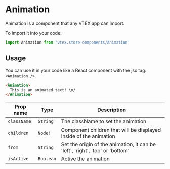# Animation
Animation is a component that any VTEX app can import.

To import it into your code: 
```js
import Animation from 'vtex.store-components/Animation'
```

## Usage
You can use it in your code like a React component with the jsx tag: `<Animation />`. 
```html
<Animation> 
  This is an animated text! \o/
</Animation>
```

| Prop name          | Type       | Description                                                                   |
| ------------------ | ---------- | ----------------------------------------------------------------------------- |
| `className`        | `String`   | The className to set the animation                                            |
| `children`         | `Node!`    | Component children that will be displayed inside of the animation             |
| `from`             | `String`   | Set the origin of the animation, it can be 'left', 'right', 'top' or 'bottom' |
| `isActive`         | `Boolean`  | Active the animation                                                          |
